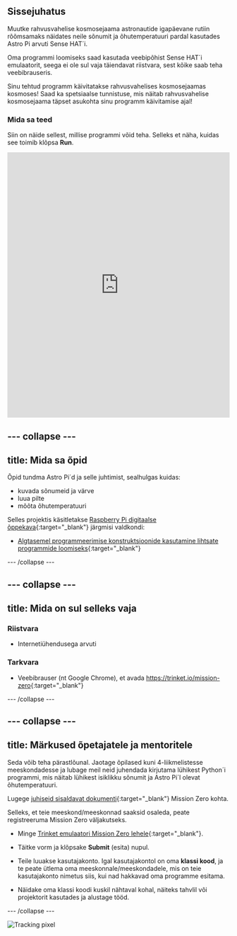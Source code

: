 ## Sissejuhatus

Muutke rahvusvahelise kosmosejaama astronautide igapäevane rutiin rõõmsamaks näidates neile sõnumit ja õhutemperatuuri pardal kasutades Astro Pi arvuti Sense HAT´i.

Oma programmi loomiseks saad kasutada veebipõhist Sense HAT´i emulaatorit, seega ei ole sul vaja täiendavat riistvara, sest kõike saab teha veebibrauseris.

Sinu tehtud programm käivitatakse rahvusvahelises kosmosejaamas kosmoses! Saad ka spetsiaalse tunnistuse, mis näitab rahvusvahelise kosmosejaama täpset asukohta sinu programm käivitamise ajal!

### Mida sa teed

Siin on näide sellest, millise programmi võid teha. Selleks et näha, kuidas see toimib klõpsa **Run**.

<iframe src="https://trinket.io/embed/python/069f6138f7?outputOnly=true&start=result" width="100%" height="600" frameborder="0" marginwidth="0" marginheight="0" allowfullscreen mark="crwd-mark"></iframe>

--- collapse ---
---
title: Mida sa õpid
---
Õpid tundma Astro Pi´d ja selle juhtimist, sealhulgas kuidas:

+ kuvada sõnumeid ja värve
+ luua pilte
+ mõõta õhutemperatuuri

Selles projektis käsitletakse [Raspberry Pi digitaalse õppekava](http://rpf.io/curriculum){:target="_blank"} järgmisi valdkondi:

+ [Algtasemel programmeerimise konstruktsioonide kasutamine lihtsate programmide loomiseks](https://curriculum.raspberrypi.org/programming/creator/){:target="_blank"}

--- /collapse ---

--- collapse ---
---
title: Mida on sul selleks vaja
---
### Riistvara

+ Internetiühendusega arvuti

### Tarkvara

+ Veebibrauser (nt Google Chrome), et avada <https://trinket.io/mission-zero>{:target="_blank"}

--- /collapse ---

--- collapse ---
---
title: Märkused õpetajatele ja mentoritele
---
Seda võib teha pärastlõunal. Jaotage õpilased kuni 4-liikmelistesse meeskondadesse ja lubage meil neid juhendada kirjutama lühikest Python´i programmi, mis näitab lühikest isiklikku sõnumit ja Astro Pi´l olevat õhutemperatuuri.

Lugege [juhiseid sisaldavat dokumenti](http://esamultimedia.esa.int/docs/edu/European_Astro_Pi_Challenge_Mission_Zero_guidelines.pdf){:target="_blank"} Mission Zero kohta.

Selleks, et teie meeskond/meeskonnad saaksid osaleda, peate registreeruma Mission Zero väljakutseks.

+ Minge [Trinket emulaatori Mission Zero lehele](https://trinket.io/mission-zero/register){:target="_blank"}.

+ Täitke vorm ja klõpsake **Submit** (esita) nupul.

+ Teile luuakse kasutajakonto. Igal kasutajakontol on oma **klassi kood**, ja te peate ütlema oma meeskonnale/meeskondadele, mis on teie kasutajakonto nimetus siis, kui nad hakkavad oma programme esitama.

+ Näidake oma klassi koodi kuskil nähtaval kohal, näiteks tahvlil või projektorit kasutades ja alustage tööd.

--- /collapse ---

![Tracking pixel](https://code.org/api/hour/begin_raspberrypi_astropi.png)
